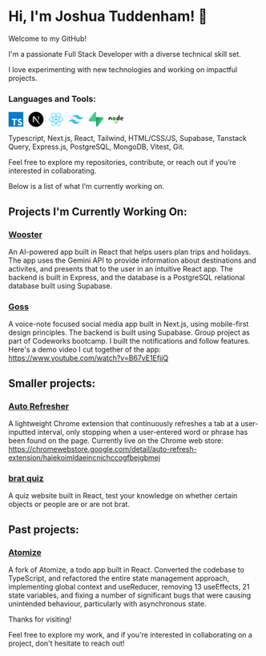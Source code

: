 # Hi, I'm Joshua Tuddenham! 👋

Welcome to my GitHub!

I'm a passionate Full Stack Developer with a diverse technical skill set.

I love experimenting with new technologies and working on impactful projects.

<h3 align="left">Languages and Tools:</h3>
<div style="display: flex; align-items: center;">
  <img src="https://github.com/joshuaisaact/joshuaisaact/blob/main/icons/typescript-original.svg" height="30" alt="TypeScript logo" title="TypeScript" style="margin-right: 10px;"/>
  <img src="https://github.com/joshuaisaact/joshuaisaact/blob/main/icons/nextjs-original.svg" height="30" alt="Next.js logo" title="Next.js" style="margin-right: 10px;"/>
  <img src="https://github.com/joshuaisaact/joshuaisaact/blob/main/icons/react-original.svg" height="30" alt="React logo" title="React" style="margin-right: 10px;"/>
  <img src="https://github.com/joshuaisaact/joshuaisaact/blob/main/icons/tailwindcss-original.svg" height="30" alt="Tailwind CSS logo" title="Tailwind CSS" style="margin-right: 10px;"/>
  <img src="https://github.com/joshuaisaact/joshuaisaact/blob/main/icons/supabase-original.svg" height="30" alt="Supabase logo" title="Supabase" style="margin-right: 10px;"/>
  <img src="https://github.com/joshuaisaact/joshuaisaact/blob/main/icons/nodejs-original-wordmark.svg" height="30" alt="Node.js logo" title="Node.js" style="margin-right: 10px;"/>
</div>


Typescript, Next.js, React, Tailwind, HTML/CSS/JS, Supabase, Tanstack Query, Express.js, PostgreSQL, MongoDB, Vitest, Git.


Feel free to explore my repositories, contribute, or reach out if you’re interested in collaborating.

Below is a list of what I’m currently working on.

## Projects I'm Currently Working On:

### [Wooster](https://github.com/joshuaisaact/Wooster)
An AI-powered app built in React that helps users plan trips and holidays. The app uses the Gemini API to provide information about destinations and activites, and presents that to the user in an intuitive React app. The backend is built in Express, and the database is a PostgreSQL relational database built using Supabase.

### [Goss](https://github.com/joshuaisaact/Goss)
A voice-note focused social media app built in Next.js, using mobile-first design principles. The backend is built using Supabase. Group project as part of Codeworks bootcamp. I built the notifications and follow features. Here's a demo video I cut together of the app: https://www.youtube.com/watch?v=B67vE1EfjiQ

## Smaller projects:

### [Auto Refresher](https://github.com/joshuaisaact/Auto-refresher)
A lightweight Chrome extension that continuously refreshes a tab at a user-inputted interval, only stopping when a user-entered word or phrase has been found on the page. Currently live on the Chrome web store:
https://chromewebstore.google.com/detail/auto-refresh-extension/haiekoimldaeincnjchccogfbejgbmej

### [brat quiz](https://github.com/joshuaisaact/brat-quiz)
A quiz website built in React, test your knowledge on whether certain objects or people are or are not brat.

## Past projects:

### [Atomize](https://github.com/joshuaisaact/Atomize-refactor)

A fork of Atomize, a todo app built in React. Converted the codebase to TypeScript, and refactored the entire state management approach, implementing global context and useReducer, removing 13 useEffects, 21 state variables, and fixing a number of significant bugs that were causing unintended behaviour, particularly with asynchronous state.


Thanks for visiting!

Feel free to explore my work, and if you're interested in collaborating on a project, don't hesitate to reach out!

